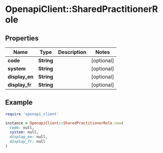 # OpenapiClient::SharedPractitionerRole

## Properties

| Name | Type | Description | Notes |
| ---- | ---- | ----------- | ----- |
| **code** | **String** |  | [optional] |
| **system** | **String** |  | [optional] |
| **display_en** | **String** |  | [optional] |
| **display_fr** | **String** |  | [optional] |

## Example

```ruby
require 'openapi_client'

instance = OpenapiClient::SharedPractitionerRole.new(
  code: null,
  system: null,
  display_en: null,
  display_fr: null
)
```

